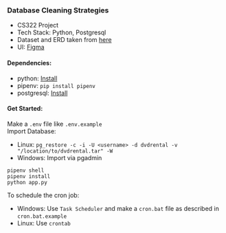 ### Database Cleaning Strategies
- CS322 Project
- Tech Stack: Python, Postgresql
- Dataset and ERD taken from [here](https://www.postgresqltutorial.com/postgresql-sample-database/)
- UI: [Figma](https://www.figma.com/proto/nHYYsAzQl6GTb1C7DBhiGs/DB-Cleaning-Strats?node-id=1%3A2&scaling=min-zoom)

#### Dependencies:
- python: [Install](https://www.python.org/)
- pipenv: `pip install pipenv`
- postgresql: [Install](https://www.postgresql.org/) 

#### Get Started:
Make a `.env` file like `.env.example`  
Import Database:
- Linux: `pg_restore -c -i -U <username> -d dvdrental -v "/location/to/dvdrental.tar" -W`
- Windows: Import via pgadmin

```
pipenv shell
pipenv install
python app.py
```

To schedule the cron job:  
- Windows: Use `Task Scheduler` and make a `cron.bat` file as described in `cron.bat.example`
- Linux: Use `crontab`